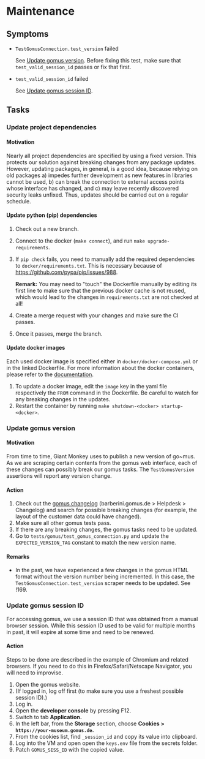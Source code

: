 # Maintenance

## Symptoms

- `TestGomusConnection.test_version` failed

  See [Update gomus version](#update-gomus-version).
  Before fixing this test, make sure that `test_valid_session_id` passes or fix that first.

- `test_valid_session_id` failed

  See [Update gomus session ID](#update-gomus-session-id).

## Tasks

### Update project dependencies

#### Motivation

Nearly all project dependencies are specified by using a fixed version.
This protects our solution against breaking changes from any package updates.
However, updating packages, in general, is a good idea, because relying on old packages
a) impedes further development as new features in libraries cannot be used,
b) can break the connection to external access points whose interface has changed, and
c) may leave recently discovered security leaks unfixed.
Thus, updates should be carried out on a regular schedule.

#### Update python (pip) dependencies

1. Check out a new branch.
2. Connect to the docker (`make connect`), and run `make upgrade-requirements`.
3. If `pip check` fails, you need to manually add the required dependencies to `docker/requirements.txt`.
   This is necessary because of <https://github.com/pypa/pip/issues/988>.

   **Remark:** You may need to "touch" the Dockerfile manually by editing its first line to make sure that the previous docker cache is not reused, which would lead to the changes in `requirements.txt` are not checked at all!

4. Create a merge request with your changes and make sure the CI passes.
5. Once it passes, merge the branch.

#### Update docker images

Each used docker image is specified either in `docker/docker-compose.yml` or in the linked Dockerfile.
For more information about the docker containers, please refer to the [documentation](DOCUMENTATION.md#docker-containers).

1. To update a docker image, edit the `image` key in the yaml file respectively the `FROM` command in the Dockerfile.
   Be careful to watch for any breaking changes in the updates.
2. Restart the container by running `make shutdown-<docker> startup-<docker>`.

### Update gomus version

#### Motivation

From time to time, Giant Monkey uses to publish a new version of go~mus.
As we are scraping certain contents from the gomus web interface, each of these changes can possibly break our gomus tasks.
The `TestGomusVersion` assertions will report any version change.

#### Action

1. Check out the [gomus changelog](https://barberini.gomus.de/wiki/spaces/REL/pages/1787854853) (barberini.gomus.de > Helpdesk > Changelog) and search for possible breaking changes (for example, the layout of the customer data could have changed).
2. Make sure all other gomus tests pass.
3. If there are any breaking changes, the gomus tasks need to be updated.
4. Go to `tests/gomus/test_gomus_connection.py` and update the `EXPECTED_VERSION_TAG` constant to match the new version name.

#### Remarks

- In the past, we have experienced a few changes in the gomus HTML format without the version number being incremented.
  In this case, the `TestGomusConnection.test_version` scraper needs to be updated. See !169.

### Update gomus session ID

For accessing gomus, we use a session ID that was obtained from a manual browser session.
While this session ID used to be valid for multiple months in past, it will expire at some time and need to be renewed.

#### Action

Steps to be done are described in the example of Chromium and related browsers.
If you need to do this in Firefox/Safari/Netscape Navigator, you will need to improvise.

1. Open the gomus website.
2. (If logged in, log off first (to make sure you use a freshest possible session ID).)
3. Log in.
4. Open the **developer console** by pressing F12.
5. Switch to tab **Application.**
6. In the left bar, from the **Storage** section, choose **Cookies > `https://your-museum.gomus.de`.**
7. From the cookies list, find `_session_id` and copy its value into clipboard.
8. Log into the VM and open open the `keys.env` file from the secrets folder.
9. Patch `GOMUS_SESS_ID` with the copied value.
